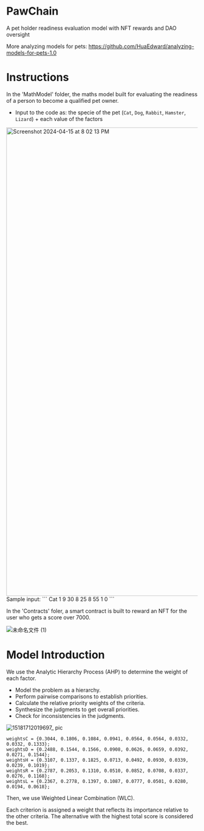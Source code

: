 # PawChain
A pet holder readiness evaluation model with NFT rewards and DAO oversight

More analyzing models for pets: https://github.com/HuaEdward/analyzing-models-for-pets-1.0

# Instructions
In the 'MathModel' folder, the maths model built for evaluating the readiness of a person to become a qualified pet owner.
* Input to the code as: the specie of the pet (`Cat`, `Dog`, `Rabbit`, `Hamster`, `Lizard`) + each value of the factors
<img width="1232" alt="Screenshot 2024-04-15 at 8 02 13 PM" src="https://github.com/HuaEdward/PawChain/assets/102205131/2820d570-8ce6-41d6-8aa2-c3f750924ec0">
Sample input:
```
Cat 1 9 30 8 25 8 55 1 0
```

In the 'Contracts' foler, a smart contract is built to reward an NFT for the user who gets a score over 7000.

![未命名文件 (1)](https://github.com/HuaEdward/PawChain/assets/102205131/c042da08-cfea-42ee-b0e8-23348ee02553)

# Model Introduction
We use the Analytic Hierarchy Process (AHP) to determine the weight of each factor. 

- Model the problem as a hierarchy.
- Perform pairwise comparisons to establish priorities.
- Calculate the relative priority weights of the criteria.
- Synthesize the judgments to get overall priorities.
- Check for inconsistencies in the judgments.

![15181712019697_ pic](https://github.com/HuaEdward/PawChain/assets/102205131/ec2a5de7-b965-40b2-9862-13b8f602bfa6)


```
weightsC = {0.3044, 0.1806, 0.1084, 0.0941, 0.0564, 0.0564, 0.0332, 0.0332, 0.1333};
weightsD = {0.2488, 0.1544, 0.1566, 0.0908, 0.0626, 0.0659, 0.0392, 0.0271, 0.1544};
weightsH = {0.3107, 0.1337, 0.1825, 0.0713, 0.0492, 0.0930, 0.0339, 0.0239, 0.1019};
weightsR = {0.2787, 0.2053, 0.1310, 0.0510, 0.0852, 0.0708, 0.0337, 0.0276, 0.1168};
weightsL = {0.2367, 0.2778, 0.1397, 0.1087, 0.0777, 0.0501, 0.0280, 0.0194, 0.0618};
```

Then, we use Weighted Linear Combination (WLC).

Each criterion is assigned a weight that reflects its importance relative to the other criteria. The alternative with the highest total score is considered the best.



